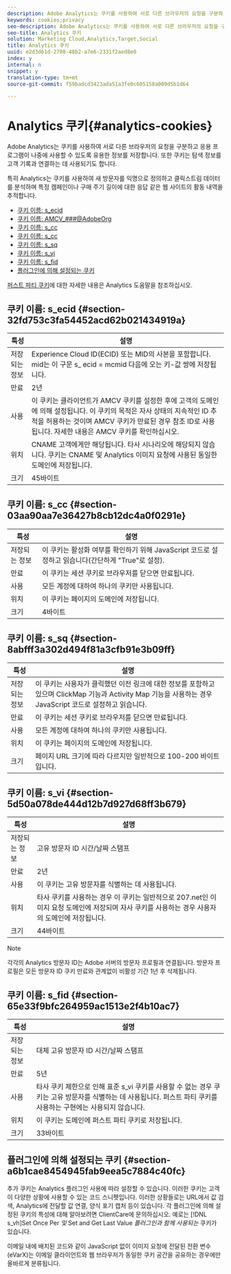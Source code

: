 ```yaml
---
description: Adobe Analytics는 쿠키를 사용하여 서로 다른 브라우저의 요청을 구분하고 응용 프로그램이 나중에 사용할 수 있도록 유용한 정보를 저장합니다. 또한 쿠키는 탐색 정보를 고객 기록과 연결하는 데 사용되기도 합니다.
keywords: cookies;privacy
seo-description: Adobe Analytics는 쿠키를 사용하여 서로 다른 브라우저의 요청을 구분하고 응용 프로그램이 나중에 사용할 수 있도록 유용한 정보를 저장합니다. 또한 쿠키는 탐색 정보를 고객 기록과 연결하는 데 사용되기도 합니다.
seo-title: Analytics 쿠키
solution: Marketing Cloud,Analytics,Target,Social
title: Analytics 쿠키
uuid: e2d3d61d-2708-48b2-a7e6-2331f2aed8e0
index: y
internal: n
snippet: y
translation-type: tm+mt
source-git-commit: f59badcd3423ada51a3fe0c605158a009d5b1d64

---
```



# Analytics 쿠키{#analytics-cookies}

Adobe Analytics는 쿠키를 사용하여 서로 다른 브라우저의 요청을 구분하고 응용 프로그램이 나중에 사용할 수 있도록 유용한 정보를 저장합니다. 또한 쿠키는 탐색 정보를 고객 기록과 연결하는 데 사용되기도 합니다.

특히 Analytics는 쿠키를 사용하여 새 방문자를 익명으로 정의하고 클릭스트림 데이터를 분석하며 특정 캠페인이나 구매 주기 길이에 대한 응답 같은 웹 사이트의 활동 내역을 추적합니다.

* [쿠키 이름: s_ecid](../cookies/cookies-mc.md#section-32fd753c3fa54452acd62b021434919a)
* [쿠키 이름: AMCV_###@AdobeOrg](../cookies/cookies-mc.md#section-a12aa2a9296940ae82d8921b381b8fb0)
* [쿠키 이름: s_cc](../cookies/cookies-analytics.md#section-03aa90aa7e36427b8cb12dc4a0f0291e)
* [쿠키 이름: s_cc](../cookies/cookies-analytics.md#section-03aa90aa7e36427b8cb12dc4a0f0291e)
* [쿠키 이름: s_sq](../cookies/cookies-analytics.md#section-8abfff3a302d494f81a3cfb91e3b09ff)
* [쿠키 이름: s_vi](../cookies/cookies-analytics.md#section-5d50a078de444d12b7d927d68ff3b679)
* [쿠키 이름: s_fid](../cookies/cookies-analytics.md#section-65e33f9bfc264959ac1513e2f4b10ac7)
* [플러그인에 의해 설정되는 쿠키](../cookies/cookies-analytics.md#section-a6b1cae8454945fab9eea5c7884c40fc)

[퍼스트 파티 쿠키](/help/interface/cookies/cookies-first-party.md)에 대한 자세한 내용은 Analytics 도움말을 참조하십시오.

## 쿠키 이름: s_ecid {#section-32fd753c3fa54452acd62b021434919a}

| 특성 | 설명 |
|--- |--- |
| 저장되는 정보 | Experience Cloud ID(ECID) 또는 MID의 사본을 포함합니다. mid는 이 구문 s_ ecid = mcmid 다음에 오는 키-값 쌍에 저장됩니다. | <ECID> |
| 만료 | 2년 |
| 사용 | 이 쿠키는 클라이언트가 AMCV 쿠키를 설정한 후에 고객의 도메인에 의해 설정됩니다. 이 쿠키의 목적은 자사 상태의 지속적인 ID 추적을 허용하는 것이며 AMCV 쿠키가 만료된 경우 참조 ID로 사용됩니다. 자세한 내용은 AMCV 쿠키를 확인하십시오. |
| 위치 | CNAME 고객에게만 해당됩니다. 타사 시나리오에 해당되지 않습니다. 쿠키는 CNAME 및 Analytics 이미지 요청에 사용된 동일한 도메인에 저장됩니다. |
| 크기 | 45바이트 |

## 쿠키 이름: s_cc {#section-03aa90aa7e36427b8cb12dc4a0f0291e}

| 특성 | 설명 |
|--- |--- |
| 저장되는 정보 | 이 쿠키는 활성화 여부를 확인하기 위해 JavaScript 코드로 설정하고 읽습니다(간단하게 "True"로 설정). |
| 만료 | 이 쿠키는 세션 쿠키로 브라우저를 닫으면 만료됩니다. |
| 사용 | 모든 계정에 대하여 하나의 쿠키만 사용됩니다. |
| 위치 | 이 쿠키는 페이지의 도메인에 저장됩니다. |
| 크기 | 4바이트 |

## 쿠키 이름: s_sq {#section-8abfff3a302d494f81a3cfb91e3b09ff}

| 특성 | 설명 |
|--- |--- |
| 저장되는 정보 | 이 쿠키는 사용자가 클릭했던 이전 링크에 대한 정보를 포함하고 있으며 ClickMap 기능과 Activity Map 기능을 사용하는 경우 JavaScript 코드로 설정하고 읽습니다. |
| 만료 | 이 쿠키는 세션 쿠키로 브라우저를 닫으면 만료됩니다. |
| 사용 | 모든 계정에 대하여 하나의 쿠키만 사용됩니다. |
| 위치 | 이 쿠키는 페이지의 도메인에 저장됩니다. |
| 크기 | 페이지 URL 크기에 따라 다르지만 일반적으로 100-200 바이트입니다. |

## 쿠키 이름: s_vi {#section-5d50a078de444d12b7d927d68ff3b679}

| 특성 | 설명 |
|--- |--- |
| 저장되는 정보 | 고유 방문자 ID 시간/날짜 스탬프 |
| 만료 | 2년 |
| 사용 | 이 쿠키는 고유 방문자를 식별하는 데 사용됩니다. |
| 위치 | 타사 쿠키를 사용하는 경우 이 쿠키는 일반적으로 207.net인 이미지 요청 도메인에 저장되며 자사 쿠키를 사용하는 경우 사용자의 도메인에 저장됩니다. |
| 크기 | 44바이트 |

>[!NOTE]
>
>각각의 Analytics 방문자 ID는 Adobe 서버의 방문자 프로필과 연결됩니다. 방문자 프로필은 모든 방문자 ID 쿠키 만료와 관계없이 비활성 기간 1년 후 삭제됩니다.

## 쿠키 이름: s_fid {#section-65e33f9bfc264959ac1513e2f4b10ac7}

| 특성 | 설명 |
|--- |--- |
| 저장되는 정보 | 대체 고유 방문자 ID 시간/날짜 스탬프 |
| 만료 | 5년 |
| 사용 | 타사 쿠키 제한으로 인해 표준 s_vi 쿠키를 사용할 수 없는 경우 쿠키는 고유 방문자를 식별하는 데 사용됩니다. 퍼스트 파티 쿠키를 사용하는 구현에는 사용되지 않습니다. |
| 위치 | 이 쿠키는 도메인에 퍼스트 파티 쿠키로 저장됩니다. |
| 크기 | 33바이트 |

## 플러그인에 의해 설정되는 쿠키 {#section-a6b1cae8454945fab9eea5c7884c40fc}

추가 쿠키는 Analytics 플러그인 사용에 따라 설정할 수 있습니다. 이러한 쿠키는 고객이 다양한 상황에 사용할 수 있는 코드 스니펫입니다. 이러한 상황들로는 URL에서 값 검색, Analytics에 전달할 값 연결, 양식 포기 캡처 등이 있습니다. 각 플러그인에 의해 설정된 쿠키의 특성에 대해 알아보려면 ClientCare에 문의하십시오. 예로는 [!DNL s_vh]Set Once Per *및* Set and Get Last Value *플러그인과 함께 사용되는* 쿠키가 있습니다.

이메일 내에 배치된 코드와 같이 JavaScript 없이 이미지 요청에 전달된 전환 변수(eVarX)는 이메일 클라이언트와 웹 브라우저가 동일한 쿠키 공간을 공유하는 경우에만 올바르게 분류됩니다.
